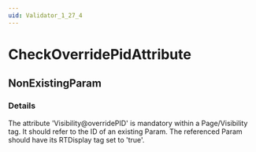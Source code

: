 ```yaml
---
uid: Validator_1_27_4
---
```


# CheckOverridePidAttribute

## NonExistingParam

<!-- Description, Properties, ... sections are auto-generated. -->
<!-- REPLACE ME AUTO-GENERATION -->

### Details

The attribute 'Visibility@overridePID' is mandatory within a Page/Visibility tag. It should refer to the ID of an existing Param. The referenced Param should have its RTDisplay tag set to 'true'.

<!-- Uncomment to add example code -->
<!--### Example code-->
